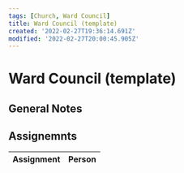 ```yaml
---
tags: [Church, Ward Council]
title: Ward Council (template)
created: '2022-02-27T19:36:14.691Z'
modified: '2022-02-27T20:00:45.905Z'
---
```


# Ward Council (template)

## General Notes

## Assignemnts

| Assignment | Person |
|-|-|





